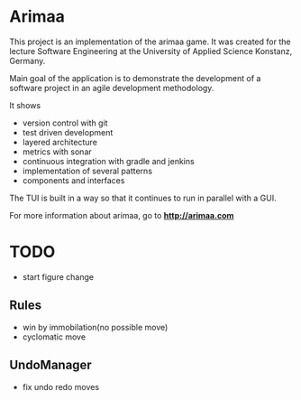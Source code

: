 # Arimaa

This project is an implementation of the arimaa game. It was created for the lecture Software Engineering at the University of Applied Science Konstanz, Germany.

Main goal of the application is to demonstrate the development of a software project in an agile development methodology. 

It shows 
* version control with git 
* test driven development
* layered architecture
* metrics with sonar
* continuous integration with gradle and jenkins
* implementation of several patterns
* components and interfaces
 
The TUI is built in a way so that it continues to run in parallel with a GUI. 

For more information about arimaa, go to **http://arimaa.com**



# TODO

* start figure change 

## Rules

* win by immobilation(no possible move)
* cyclomatic move

## UndoManager

* fix undo redo moves


